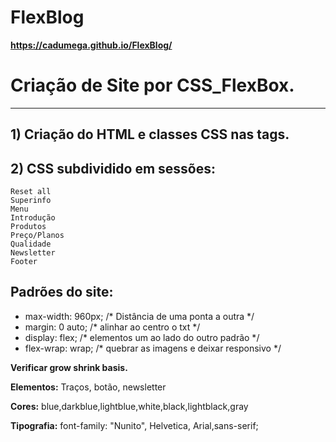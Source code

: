 # FlexBlog
**https://cadumega.github.io/FlexBlog/**

 # Criação de Site por CSS_FlexBox.
 ---
 
## 1) Criação do HTML  e classes CSS nas tags. 
    
  ##  2) CSS subdividido em sessões:
    Reset all
    Superinfo
    Menu
    Introdução
    Produtos
    Preço/Planos
    Qualidade
    Newsletter
    Footer

## Padrões do site:
- max-width: 960px;     /* Distância de uma ponta a outra */
- margin: 0 auto;       /* alinhar ao centro o txt */
- display: flex;     /* elementos um ao lado do outro padrão */
- flex-wrap: wrap;  /* quebrar as imagens e deixar responsivo */

**Verificar grow shrink basis.**

**Elementos:** Traços, botão, newsletter

**Cores:** blue,darkblue,lightblue,white,black,lightblack,gray

**Tipografia:**
font-family: "Nunito", Helvetica, Arial,sans-serif;
